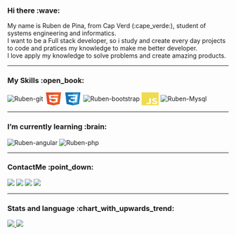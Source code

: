 <h3> Hi there :wave: </h3>

<p>My name is Ruben de Pina, from Cap Verd (:cape_verde:), student of systems engineering and informatics.<br> 
I want to be a Full stack developer, so i study and create every day projects to code and pratices my knowledge to make me better developer.<br> 
I love apply my knowledge to solve problems and create amazing products.</p>
<hr>

<h3> My Skills :open_book: </h3>  

<p><div style="display: inline_block">
  <img align="center" alt="Ruben-git" height="30" width="40" src="https://cdn.jsdelivr.net/gh/devicons/devicon/icons/git/git-original.svg" />
  <img align="center" alt="Ruben-HTML" height="30" width="40" src="https://raw.githubusercontent.com/devicons/devicon/master/icons/html5/html5-original.svg">
  <img align="center" alt="Ruben-CSS" height="30" width="40" src="https://raw.githubusercontent.com/devicons/devicon/master/icons/css3/css3-original.svg">
  <img align="center" alt="Ruben-bootstrap" height="30" width="40" src="https://cdn.jsdelivr.net/gh/devicons/devicon/icons/bootstrap/bootstrap-original.svg" />
  <img align="center" alt="Ruben-Js" height="30" width="40" src="https://raw.githubusercontent.com/devicons/devicon/master/icons/javascript/javascript-plain.svg">
  <img align="center" alt="Ruben-Mysql" height="30" width="40" src="https://cdn.jsdelivr.net/gh/devicons/devicon/icons/mysql/mysql-original-wordmark.svg" />
</div></p>
<hr>

<h3> I’m currently learning :brain: </h3>

<p><div style="display: inline_block">
  <img align="center" alt="Ruben-angular" height="30" width="40" src="https://cdn.jsdelivr.net/gh/devicons/devicon/icons/angularjs/angularjs-original.svg" />
  <img align="center" alt="Ruben-php" height="40" width="50" src="https://cdn.jsdelivr.net/gh/devicons/devicon/icons/php/php-original.svg" /> 
</div></p>
<hr> 

<h3> ContactMe :point_down: </h3>

<p><div>
 <a href="https://www.instagram.com/ruben.jr__/" target="_blank"><img src="https://img.shields.io/badge/-Instagram-%23E4405F?style=for-the-badge&logo=instagram&logoColor=white" target="_blank"></a>
 <a href="https://discord.com/channels/@BLINK#6465" target="_blank"><img src="https://img.shields.io/badge/Discord-7289DA?style=for-the-badge&logo=discord&logoColor=white" target="_blank"></a> 
  <a href = "mailto:rubenpina758@gmail.com"><img src="https://img.shields.io/badge/-Gmail-%23333?style=for-the-badge&logo=gmail&logoColor=white" target="_blank"></a>
  <a href="https://www.linkedin.com/in/ruben-pina-3851b4235/" target="_blank"><img src="https://img.shields.io/badge/-LinkedIn-%230077B5?style=for-the-badge&logo=linkedin&logoColor=white" target="_blank"></a> 
</div></p>
<hr>

<h3> Stats and language :chart_with_upwards_trend: </h3>

<p><div>
  <a href="https://github.com/Ruben-JR">
  <img height="180em" src="https://github-readme-stats.vercel.app/api?username=Ruben-JR&show_icons=true&theme=dark&include_all_commits=true&count_private=true"/>
  <img height="180em" src="https://github-readme-stats.vercel.app/api/top-langs/?username=Ruben-JR&layout=compact&langs_count=7&theme=dark"/>
</div></p>
